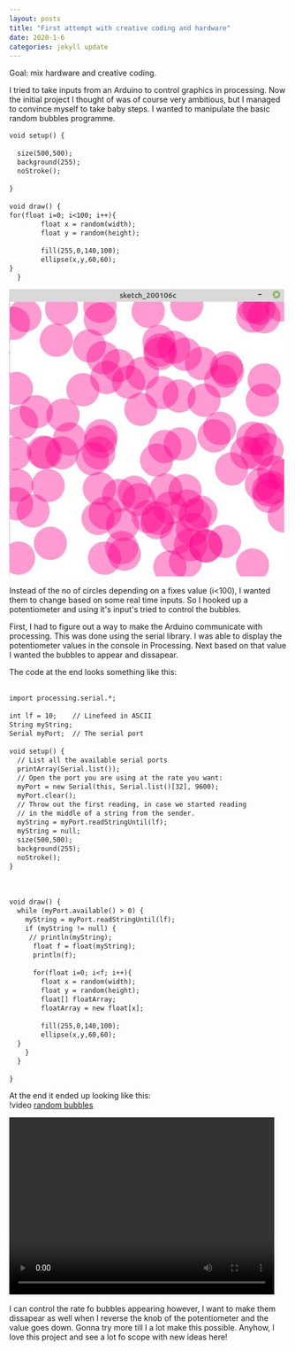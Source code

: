 ```yaml
---
layout: posts
title: "First attempt with creative coding and hardware"
date: 2020-1-6
categories: jekyll update
---
```




Goal: mix hardware and creative coding.

I tried to take inputs from an Arduino to control graphics in processing.  Now the initial project I thought of was of course very ambitious, but I managed to convince myself to take baby steps. I wanted to manipulate the basic random bubbles programme.

```
void setup() {
  
  size(500,500);
  background(255);
  noStroke();
  
}

void draw() {
for(float i=0; i<100; i++){
        float x = random(width);
        float y = random(height);

        fill(255,0,140,100);
        ellipse(x,y,60,60);
}
  }
```
![Random-bubbles](/assets/bubbles.jpg)

Instead of the no of circles depending on a fixes value (i<100), I wanted them to change based on some real time inputs. So I hooked up a potentiometer and using it's input's tried to  control the bubbles.

First, I had to figure out a way to make the Arduino communicate with processing. This was done using the serial library. I was able to display the potentiometer values in the console in Processing. Next based on that value I wanted the bubbles to appear and dissapear.

The code at the end looks something like this:

```
  
import processing.serial.*;

int lf = 10;    // Linefeed in ASCII
String myString;
Serial myPort;  // The serial port

void setup() {
  // List all the available serial ports
  printArray(Serial.list());
  // Open the port you are using at the rate you want:
  myPort = new Serial(this, Serial.list()[32], 9600);
  myPort.clear();
  // Throw out the first reading, in case we started reading 
  // in the middle of a string from the sender.
  myString = myPort.readStringUntil(lf);
  myString = null;
  size(500,500);
  background(255);
  noStroke();
}



void draw() {
  while (myPort.available() > 0) {
    myString = myPort.readStringUntil(lf);
    if (myString != null) {
     // println(myString);
      float f = float(myString);
      println(f); 
      
      for(float i=0; i<f; i++){
        float x = random(width);
        float y = random(height);
        float[] floatArray;
        floatArray = new float[x];

        fill(255,0,140,100);
        ellipse(x,y,60,60);
  }
    }
  }
  
}
```
At the end it ended up looking like this:<br>
!video [random bubbles](/assets/bubbles.mp4)

<video width="480" height="320" controls="controls">
  <source src="/assets/bubbles.mp4" type="video/mp4">
</video>

I can control the rate fo bubbles appearing however, I want to make them dissapear as well when I reverse the knob of the potentiometer and the value goes down. Gonna try more till I a lot make this possible. Anyhow, I love this project and see a lot fo scope with new ideas here!
